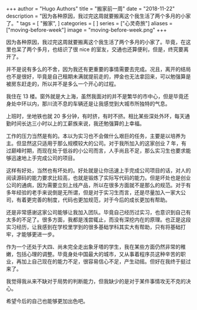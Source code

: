 +++
author = "Hugo Authors"
title = "搬家前一周"
date = "2018-11-22"
description = "因为各种原因，我过完这周就要搬离这个我生活了两个多月的小家了。"
tags = [
    "搬家",
]
categories = [
]
series = ["心灵奇旅"]
aliases = ["moving-before-week"]
image = "moving-before-week.png"
+++

因为各种原因，我过完这周就要搬离这个我生活了两个多月的小家了。毕竟，在这里也呆了两个多月，也结识了很 nice 的室友，交通也还算便利，但是，终究要离开了。

<!-- more -->

并不是说有多么的不舍，因为我还有更重要的事情需要去完成。况且，离开的结局也不是很好，毕竟是自己租期未满就提前走的，押金也无法拿回来，可以勉强算是被房东赶走的，所以并不是多么一个开心的过程。

我住在 13 楼。窗外就是大上海，虽然我面对的并不是繁华的市中心，但是毕竟还身处中环以内，那川流不息的车辆还是让我感觉到大城市所独特的气息。

上班时，坐地铁也就 20 多分钟，有时挤，有时不挤。相比某些深处外环，每天通勤时间长达三小时以上的工薪族来说，我还勉强算的上幸福。

工作的压力当然是有的。本以为实习也不会做什么艰巨的任务，主要是以培养为主。但显然这只适用于那么规模较大的公司。对于我所加入的这家创业 7 年，有过巅峰时期，而现在处于低谷的小公司而言，人手尚且不足，那么实习生也要求能够迅速地上手完成公司的项目。

这样有好处，当然也有坏处的。好处就是让你迅速上手完成公司项目的话，对人的阅读源码的能力要求比较高，也就是锻炼了实际写代码的能力。但是坏处也是创业公司的通病，因为需要立刻上线产品，所以在很多方面就不是那么的规范。对于有多年经验的老手来说倒是无所谓，但是对于实习生而言，还是尽量加入一家大公司，有着更完善的制度，代码也更加规范，对于今后的成长更加有帮助。

还是非常感谢这家公司能够让我加入团队。毕竟自己经历过实习，也意识到自己有太多的不足了。很多方面，我都是浅尝辄止，而没有深挖内在的原理。也正是这段实习经历，让我感到在学校里学到的很多基础学科其实大有帮助，只有将基础打牢，才能够更进一步。

作为一个还处于大四、尚未完全走出象牙塔的学生，我在某些方面仍然非常的稚嫩，包括心理的调整。毕竟身处中国最大的城市，又从事着程序员这种辛苦的职业，再加上自己现在的能力不足，很容易信心不足，产生动摇。但好在我终于挺过来了。

我觉得我从来不缺对于局势的判断能力，但我缺少的是对于某件事情攻无不克的决心。

希望今后的自己也能够更加出色吧。